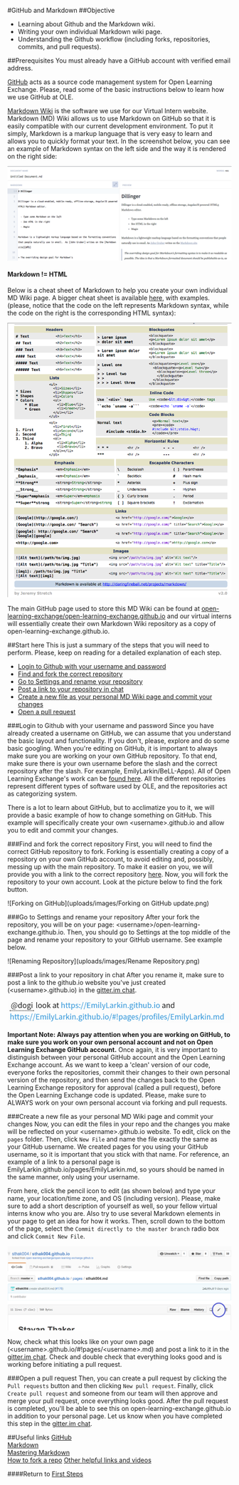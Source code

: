 #GitHub and Markdown
##Objective
* Learning about Github and the Markdown wiki.
* Writing your own individual Markdown wiki page.
* Understanding the Github workflow (including forks, repositories, commits, and pull requests).

##Prerequisites
You must already have a GitHub account with verified email address.

[GitHub](https://help.github.com/categories/writing-on-github/) acts as a source code management system for Open Learning Exchange. Please, read some of the basic instructions below to learn how we use GitHub at OLE.

[Markdown Wiki](http://dynalon.github.io/mdwiki/#!quickstart.md) is the software we use for our Virtual Intern website. Markdown (MD) Wiki allows us to use Markdown on GitHub so that it is easily compatible with our current development environment. To put it simply, Markdown is a markup language that is very easy to learn and allows you to quickly format your text.
In the screenshot below, you can see an example of Markdown syntax on the left side and the way it is rendered on the right side:

![Markdown Preview](uploads/images/markdown.png)    

#### Markdown != HTML

Below is a cheat sheet of Markdown to help you create your own individual MD Wiki page. A bigger cheat sheet is available [here](https://github.com/adam-p/markdown-here/wiki/Markdown-Cheatsheet), with examples. (please, notice that the code on the left represents Markdown syntax, while the code on the right is the corresponding HTML syntax):

![Markdown Cheat Sheet](uploads/images/Markdown_Reference.png)

The main GitHub page used to store this MD Wiki can be found at [open-learning-exchange/open-learning-exchange.github.io](https://github.com/open-learning-exchange/open-learning-exchange.github.io) and our virtual interns will essentially create their own Markdown Wiki repository as a copy of open-learning-exchange.github.io.

##Start here
This is just a summary of the steps that you will need to perform. Please, keep on reading for a detailed explanation of each step.  

* [Login to Github with your username and password](#Login_to_Github_with_your_username_and_password)
* [Find and fork the correct repository](#Find_and_fork_the_correct_repository)
* [Go to Settings and rename your repository](#Go_to_Settings_and_rename_your_repository)
* [Post a link to your repository in chat](#Post_a_link_to_your_repository_in_chat)
* [Create a new file as your personal MD Wiki page and commit your changes](#Create_a_new_file_as_your_personal_MD_Wiki_page_and_commit_your_changes)
* [Open a pull request](#Open_a_pull_request)  

###Login to Github with your username and password
Since you have already created a username on GitHub, we can assume that you understand the basic layout and functionality. If you don't, please, explore and do some basic googling. When you're editing on GitHub, it is important to always make sure you are working on your own GitHub repository. To that end, make sure there is your own username before the slash and the correct repository after the slash. For example, EmilyLarkin/BeLL-Apps). All of Open Learning Exchange's work can be [found here](https://github.com/open-learning-exchange). All the different repositories represent different types of software used by OLE, and the repositories act as categorizing system.

There is a lot to learn about GitHub, but to acclimatize you to it, we will provide a basic example of how to change something on GitHub. This example will specifically create your own &lt;username&gt;.github.io and allow you to edit and commit your changes.

###Find and fork the correct repository
First, you will need to find the correct GitHub repository to fork. Forking is essentially creating a copy of a repository on your own GitHub account, to avoid editing and, possibly, messing up with the main repository. To make it easier on you, we will provide you with a link to the correct repository [here](https://github.com/open-learning-exchange/open-learning-exchange.github.io).
Now, you will fork the repository to your own account. Look at the picture below to find the fork button.

![Forking on GitHub](uploads/images/Forking on GitHub update.png)

###Go to Settings and rename your repository
After your fork the repository, you will be on your page: &lt;username&gt;/open-learning-exchange.github.io. Then, you should go to Settings at the top middle of the page and rename your repository to your GitHub username. See example below.

![Renaming Repository](uploads/images/Rename Repository.png)

###Post a link to your repository in chat
After you rename it, make sure to post a link to the github.io website you've just created (&lt;username&gt;.github.io) in the [gitter.im chat](https://gitter.im/open-learning-exchange/chat).

![Example of github.io page](uploads/images/examplegithubio.png)


**Important Note: Always pay attention when you are working on GitHub, to make sure you work on your own personal account and not on Open Learning Exchange GitHub account.**
Once again, it is very important to distinguish between your personal GitHub account and the Open Learning Exchange account. As we want to keep a 'clean' version of our code, everyone forks the repositories, commit their changes to their own personal version of the repository, and then send the changes back to the Open Learning Exchange repository for approval (called a pull request), before the Open Learning Exchange code is updated. 
Please, make sure to ALWAYS work on your own personal account via forking and pull requests.


###Create a new file as your personal MD Wiki page and commit your changes
Now, you can edit the files in your repo and the changes you make will be reflected on your &lt;username&gt;.github.io website. To edit, click on the `pages` folder. Then, click `New File` and name the file exactly the same as your GitHub username. We created pages for you using your GitHub username, so it is important that you stick with that name. For reference, an example of a link to a personal page is EmilyLarkin.github.io/pages/EmilyLarkin.md, so yours should be named in the same manner, only using your username.

From here, click the pencil icon to edit (as shown below) and type your name, your location/time zone, and OS (including version). Please, make sure to add a short description of yourself as well, so your fellow virtual interns know who you are. Also try to use several Markdown elements in your page to get an idea for how it works. Then, scroll down to the bottom of the page, select the `Commit directly to the master branch` radio box and click `Commit New File`.

![Edit](uploads/images/Edit.png)

Now, check what this looks like on your own page (&lt;username&gt;.github.io/#!pages/&lt;username&gt;.md) and post a link to it in the [gitter.im chat](https://gitter.im/open-learning-exchange/chat). Check and double check that everything looks good and is working before initiating a pull request.

###Open a pull request
Then, you can create a pull request by clicking the `Pull requests` button and then clicking `New pull request`. Finally, click `Create pull request` and someone from our team will then approve and merge your pull request, once everything looks good. After the pull request is completed, you'll be able to see this on open-learning-exchange.github.io in addition to your personal page. Let us know when you have completed this step in the [gitter.im chat](https://gitter.im/open-learning-exchange/chat).

##Useful links
[GitHub](https://help.github.com/categories/writing-on-github/)  
[Markdown](http://dynalon.github.io/mdwiki/#!quickstart.md)  
[Mastering Markdown](https://guides.github.com/features/mastering-markdown/)  
[How to fork a repo](https://help.github.com/articles/fork-a-repo/)
[Other helpful links and videos](faq.md#Helpful_Links)

####Return to [First Steps](firststeps.md)
